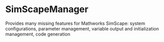# SimScapeManager
Provides many missing features for Mathworks SimScape: system configurations, parameter management, variable output and initialization management, code generation
